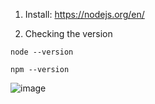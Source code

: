 1. Install: https://nodejs.org/en/

2. Checking the version
```
node --version
```

```
npm --version
```
![image](https://user-images.githubusercontent.com/60454486/178148173-caafc528-50d7-4d4b-8d9a-404106c0ed68.png)
